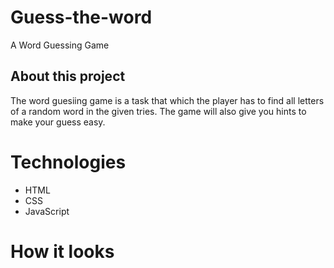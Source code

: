 # Guess-the-word

A Word Guessing Game

## About this project
The word guesiing game is a task that which the player has to find all letters of a random word in the given tries. The game will also give you hints to make your guess easy.

# Technologies
* HTML
* CSS
* JavaScript

# How it looks
